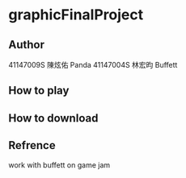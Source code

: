 # graphicFinalProject

## Author
41147009S 陳炫佑 Panda
41147004S 林宏昀 Buffett

## How to play

## How to download

## Refrence

work with buffett on game jam
